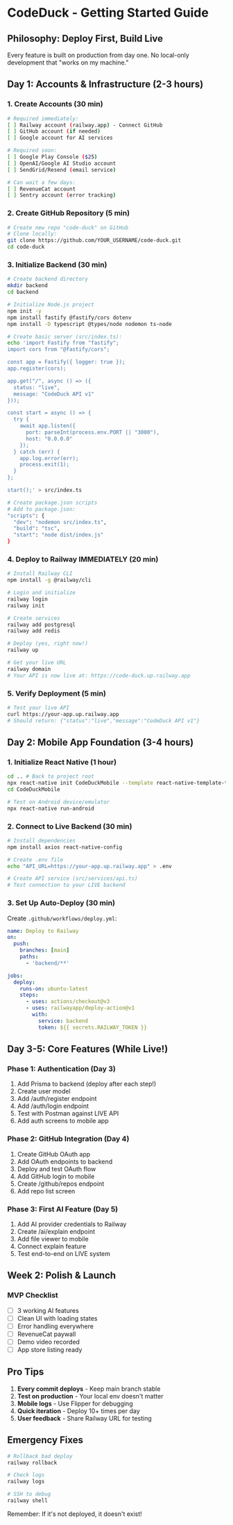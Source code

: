 # CodeDuck - Getting Started Guide

## Philosophy: Deploy First, Build Live
Every feature is built on production from day one. No local-only development that "works on my machine."

## Day 1: Accounts & Infrastructure (2-3 hours)

### 1. Create Accounts (30 min)
```bash
# Required immediately:
[ ] Railway account (railway.app) - Connect GitHub
[ ] GitHub account (if needed)
[ ] Google account for AI services

# Required soon:
[ ] Google Play Console ($25) 
[ ] OpenAI/Google AI Studio account
[ ] SendGrid/Resend (email service)

# Can wait a few days:
[ ] RevenueCat account
[ ] Sentry account (error tracking)
```

### 2. Create GitHub Repository (5 min)
```bash
# Create new repo "code-duck" on GitHub
# Clone locally:
git clone https://github.com/YOUR_USERNAME/code-duck.git
cd code-duck
```

### 3. Initialize Backend (30 min)
```bash
# Create backend directory
mkdir backend
cd backend

# Initialize Node.js project
npm init -y
npm install fastify @fastify/cors dotenv
npm install -D typescript @types/node nodemon ts-node

# Create basic server (src/index.ts):
echo 'import Fastify from "fastify";
import cors from "@fastify/cors";

const app = Fastify({ logger: true });
app.register(cors);

app.get("/", async () => ({ 
  status: "live",
  message: "CodeDuck API v1" 
}));

const start = async () => {
  try {
    await app.listen({ 
      port: parseInt(process.env.PORT || "3000"),
      host: "0.0.0.0"
    });
  } catch (err) {
    app.log.error(err);
    process.exit(1);
  }
};

start();' > src/index.ts

# Create package.json scripts
# Add to package.json:
"scripts": {
  "dev": "nodemon src/index.ts",
  "build": "tsc",
  "start": "node dist/index.js"
}
```

### 4. Deploy to Railway IMMEDIATELY (20 min)
```bash
# Install Railway CLI
npm install -g @railway/cli

# Login and initialize
railway login
railway init

# Create services
railway add postgresql
railway add redis

# Deploy (yes, right now!)
railway up

# Get your live URL
railway domain
# Your API is now live at: https://code-duck.up.railway.app
```

### 5. Verify Deployment (5 min)
```bash
# Test your live API
curl https://your-app.up.railway.app
# Should return: {"status":"live","message":"CodeDuck API v1"}
```

## Day 2: Mobile App Foundation (3-4 hours)

### 1. Initialize React Native (1 hour)
```bash
cd .. # Back to project root
npx react-native init CodeDuckMobile --template react-native-template-typescript
cd CodeDuckMobile

# Test on Android device/emulator
npx react-native run-android
```

### 2. Connect to Live Backend (30 min)
```bash
# Install dependencies
npm install axios react-native-config

# Create .env file
echo "API_URL=https://your-app.up.railway.app" > .env

# Create API service (src/services/api.ts)
# Test connection to your LIVE backend
```

### 3. Set Up Auto-Deploy (30 min)
Create `.github/workflows/deploy.yml`:
```yaml
name: Deploy to Railway
on:
  push:
    branches: [main]
    paths:
      - 'backend/**'

jobs:
  deploy:
    runs-on: ubuntu-latest
    steps:
      - uses: actions/checkout@v3
      - uses: railwayapp/deploy-action@v1
        with:
          service: backend
          token: ${{ secrets.RAILWAY_TOKEN }}
```

## Day 3-5: Core Features (While Live!)

### Phase 1: Authentication (Day 3)
1. Add Prisma to backend (deploy after each step!)
2. Create user model
3. Add /auth/register endpoint
4. Add /auth/login endpoint
5. Test with Postman against LIVE API
6. Add auth screens to mobile app

### Phase 2: GitHub Integration (Day 4)
1. Create GitHub OAuth app
2. Add OAuth endpoints to backend
3. Deploy and test OAuth flow
4. Add GitHub login to mobile
5. Create /github/repos endpoint
6. Add repo list screen

### Phase 3: First AI Feature (Day 5)
1. Add AI provider credentials to Railway
2. Create /ai/explain endpoint
3. Add file viewer to mobile
4. Connect explain feature
5. Test end-to-end on LIVE system

## Week 2: Polish & Launch

### MVP Checklist
- [ ] 3 working AI features
- [ ] Clean UI with loading states
- [ ] Error handling everywhere
- [ ] RevenueCat paywall
- [ ] Demo video recorded
- [ ] App store listing ready

## Pro Tips

1. **Every commit deploys** - Keep main branch stable
2. **Test on production** - Your local env doesn't matter
3. **Mobile logs** - Use Flipper for debugging
4. **Quick iteration** - Deploy 10+ times per day
5. **User feedback** - Share Railway URL for testing

## Emergency Fixes

```bash
# Rollback bad deploy
railway rollback

# Check logs
railway logs

# SSH to debug
railway shell
```

Remember: If it's not deployed, it doesn't exist!